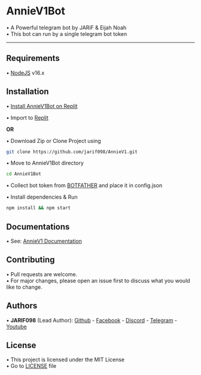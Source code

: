 # AnnieV1Bot

• A Powerful telegram bot by JARiF & Eijah Noah<br />
• This bot can run by a single telegram bot token 

<hr />

## Requirements

• [NodeJS](https://nodejs.org/en/) v16.x

## Installation

• [Install AnnieV1Bot on Replit](soon)

• Import to [Replit](https://github.com/jarif098/AnnieV1) 

**OR**

• Download Zip or Clone Project using

```bash
git clone https://github.com/jarif098/AnnieV1.git
```

• Move to AnnieV1Bot directory

```bash
cd AnnieV1Bot
```

• Collect bot token from  [BOTFATHER](https://t.me/botfather) and place it in config.json

• Install dependencies & Run

```bash
npm install && npm start
```

## Documentations

• See: [AnnieV1 Documentation](https://github.com/jarif098/AnnieV1/blob/main/DOCS.md)

## Contributing

• Pull requests are welcome.<br/>
• For major changes, please open an issue first to discuss what you would like to change.

## Authors

• **JARIF098** (Lead Author):
[Github](https://github.com/jarif098) -
[Facebook](https://www.facebook.com/jarif098) -
[Discord](https://discord.gg/k79thPMf) -
[Telegram](t.me/anniejarif) -
[Youtube](soon)<br />

## License

• This project is licensed under the MIT License<br />
• Go to [LICENSE](https://github.com/jarif098/AnnieV1/blob/main/LICENSE) file
